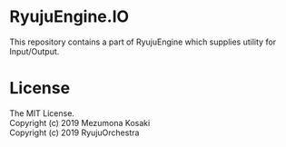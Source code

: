 # RyujuEngine.IO
This repository contains a part of RyujuEngine which supplies utility for Input/Output.

# License
The MIT License.  
Copyright (c) 2019 Mezumona Kosaki  
Copyright (c) 2019 RyujuOrchestra  
